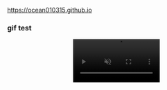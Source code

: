 https://ocean010315.github.io

### gif test

<div align="center">
<video src="flow_all.mp4" width="200" autoplay loop muted></video>
</div>